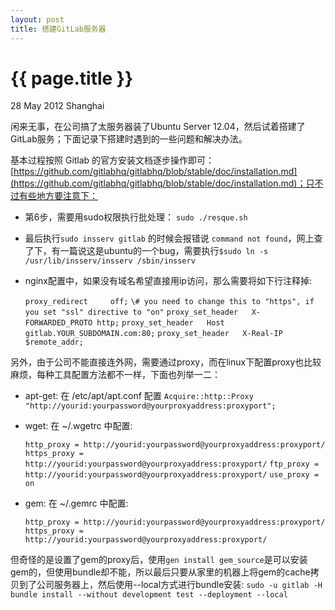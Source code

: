 ```yaml
---
layout: post
title: 搭建GitLab服务器
---
```


{{ page.title }}
================

<p class="meta">28 May 2012 Shanghai </p>

闲来无事，在公司搞了太服务器装了Ubuntu Server 12.04，然后试着搭建了GitLab服务；下面记录下搭建时遇到的一些问题和解决办法。

基本过程按照 Gitlab 的官方安装文档逐步操作即可： [https://github.com/gitlabhq/gitlabhq/blob/stable/doc/installation.md](https://github.com/gitlabhq/gitlabhq/blob/stable/doc/installation.md)；只不过有些地方要注意下：

+ 第6步，需要用sudo权限执行批处理： `sudo ./resque.sh`
+ 最后执行`sudo insserv gitlab` 的时候会报错说 `command not found`，网上查了下，有一篇说这是ubuntu的一个bug，需要执行`$sudo ln -s /usr/lib/insserv/insserv /sbin/insserv`
+ nginx配置中，如果没有域名希望直接用ip访问，那么需要将如下行注释掉: 

	`proxy_redirect     off;`
	`\# you need to change this to "https", if you set "ssl" directive to "on"`
	`proxy_set_header   X-FORWARDED_PROTO http;`
	`proxy_set_header   Host              gitlab.YOUR_SUBDOMAIN.com:80;`
	`proxy_set_header   X-Real-IP         $remote_addr;`


另外，由于公司不能直接连外网，需要通过proxy，而在linux下配置proxy也比较麻烦，每种工具配置方法都不一样，下面也列举一二：

+ apt-get: 在 /etc/apt/apt.conf 配置 `Acquire::http::Proxy "http://yourid:yourpassword@yourproxyaddress:proxyport";`
+ wget: 在 ~/.wgetrc 中配置:

	`http_proxy = http://yourid:yourpassword@yourproxyaddress:proxyport/`
	`https_proxy = http://yourid:yourpassword@yourproxyaddress:proxyport/`
	`ftp_proxy = http://yourid:yourpassword@yourproxyaddress:proxyport/`
	`use_proxy = on`

+ gem: 在 ~/.gemrc 中配置:

	`http_proxy = http://yourid:yourpassword@yourproxyaddress:proxyport/`
	`https_proxy = http://yourid:yourpassword@yourproxyaddress:proxyport/`

但奇怪的是设置了gem的proxy后，使用`gen install gem_source`是可以安装gem的，但使用bundle却不能，所以最后只要从家里的机器上将gem的cache拷贝到了公司服务器上，然后使用--local方式进行bundle安装: `sudo -u gitlab -H bundle install --without development test --deployment --local`

